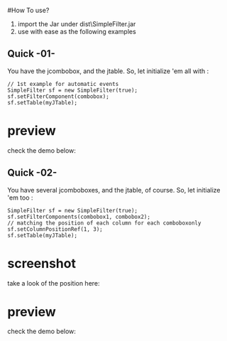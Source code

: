 
#How To use?

1. import the Jar under dist\SimpleFilter.jar
2. use with ease as the following examples


## Quick -01-
You have the jcombobox, and the jtable. So, let initialize 'em all with :

```
// 1st example for automatic events
SimpleFilter sf = new SimpleFilter(true);
sf.setFilterComponent(combobox);
sf.setTable(myJTable);
```

# preview
check the demo below:



## Quick -02-
You have several jcomboboxes, and the jtable, of course. So, let initialize 'em too :

```
SimpleFilter sf = new SimpleFilter(true);
sf.setFilterComponents(combobox1, combobox2);
// matching the position of each column for each comboboxonly
sf.setColumnPositionRef(1, 3);
sf.setTable(myJTable);  
```

# screenshot
take a look of the position here:


# preview
check the demo below:
